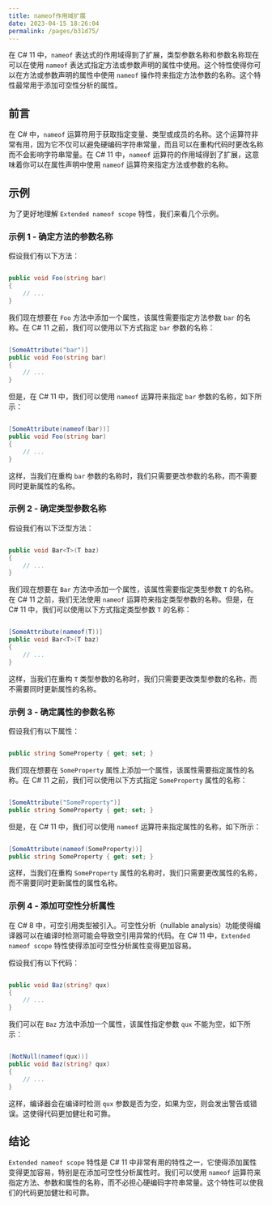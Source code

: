 ```yaml
---
title: nameof作用域扩展
date: 2023-04-15 18:26:04
permalink: /pages/b31d75/
---
```


在 C# 11 中，`nameof` 表达式的作用域得到了扩展，类型参数名称和参数名称现在可以在使用 `nameof` 表达式指定方法或参数声明的属性中使用。这个特性使得你可以在方法或参数声明的属性中使用 `nameof` 操作符来指定方法参数的名称。这个特性最常用于添加可空性分析的属性。
## 前言

在 C# 中，`nameof` 运算符用于获取指定变量、类型或成员的名称。这个运算符非常有用，因为它不仅可以避免硬编码字符串常量，而且可以在重构代码时更改名称而不会影响字符串常量。在 C# 11 中，`nameof` 运算符的作用域得到了扩展，这意味着你可以在属性声明中使用 `nameof` 运算符来指定方法或参数的名称。
## 示例

为了更好地理解 `Extended nameof scope` 特性，我们来看几个示例。
### 示例 1 - 确定方法的参数名称

假设我们有以下方法：

```csharp

public void Foo(string bar)
{
    // ...
}
```



我们现在想要在 `Foo` 方法中添加一个属性，该属性需要指定方法参数 `bar` 的名称。在 C# 11 之前，我们可以使用以下方式指定 `bar` 参数的名称：

```csharp

[SomeAttribute("bar")]
public void Foo(string bar)
{
    // ...
}
```



但是，在 C# 11 中，我们可以使用 `nameof` 运算符来指定 `bar` 参数的名称，如下所示：

```csharp

[SomeAttribute(nameof(bar))]
public void Foo(string bar)
{
    // ...
}
```



这样，当我们在重构 `bar` 参数的名称时，我们只需要更改参数的名称，而不需要同时更新属性的名称。
### 示例 2 - 确定类型参数名称

假设我们有以下泛型方法：

```csharp

public void Bar<T>(T baz)
{
    // ...
}
```



我们现在想要在 `Bar` 方法中添加一个属性，该属性需要指定类型参数 `T` 的名称。在 C# 11 之前，我们无法使用 `nameof` 运算符来指定类型参数的名称。但是，在 C# 11 中，我们可以使用以下方式指定类型参数 `T` 的名称：

```csharp

[SomeAttribute(nameof(T))]
public void Bar<T>(T baz)
{
    // ...
}
```



这样，当我们在重构 `T` 类型参数的名称时，我们只需要更改类型参数的名称，而不需要同时更新属性的名称。
### 示例 3 - 确定属性的参数名称

假设我们有以下属性：

```csharp

public string SomeProperty { get; set; }
```



我们现在想要在 `SomeProperty` 属性上添加一个属性，该属性需要指定属性的名称。在 C# 11 之前，我们可以使用以下方式指定 `SomeProperty` 属性的名称：

```csharp

[SomeAttribute("SomeProperty")]
public string SomeProperty { get; set; }
```



但是，在 C# 11 中，我们可以使用 `nameof` 运算符来指定属性的名称，如下所示：

```csharp

[SomeAttribute(nameof(SomeProperty))]
public string SomeProperty { get; set; }
```



这样，当我们在重构 `SomeProperty` 属性的名称时，我们只需要更改属性的名称，而不需要同时更新属性的属性名称。
### 示例 4 - 添加可空性分析属性

在 C# 8 中，可空引用类型被引入。可空性分析（nullable analysis）功能使得编译器可以在编译时检测可能会导致空引用异常的代码。在 C# 11 中，`Extended nameof scope` 特性使得添加可空性分析属性变得更加容易。

假设我们有以下代码：

```csharp

public void Baz(string? qux)
{
    // ...
}
```



我们可以在 `Baz` 方法中添加一个属性，该属性指定参数 `qux` 不能为空，如下所示：

```csharp

[NotNull(nameof(qux))]
public void Baz(string? qux)
{
    // ...
}
```



这样，编译器会在编译时检测 `qux` 参数是否为空，如果为空，则会发出警告或错误。这使得代码更加健壮和可靠。
## 结论

`Extended nameof scope` 特性是 C# 11 中非常有用的特性之一，它使得添加属性变得更加容易，特别是在添加可空性分析属性时。我们可以使用 `nameof` 运算符来指定方法、参数和属性的名称，而不必担心硬编码字符串常量。这个特性可以使我们的代码更加健壮和可靠。
